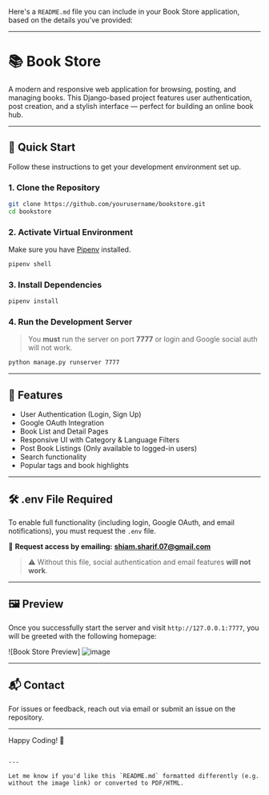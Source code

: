 Here's a `README.md` file you can include in your Book Store application, based on the details you've provided:

---

# 📚 Book Store

A modern and responsive web application for browsing, posting, and managing books. This Django-based project features user authentication, post creation, and a stylish interface — perfect for building an online book hub.

---

## 🚀 Quick Start

Follow these instructions to get your development environment set up.

### 1. Clone the Repository

```bash
git clone https://github.com/yourusername/bookstore.git
cd bookstore
````

### 2. Activate Virtual Environment

Make sure you have [Pipenv](https://pipenv.pypa.io/en/latest/) installed.

```bash
pipenv shell
```

### 3. Install Dependencies

```bash
pipenv install
```

### 4. Run the Development Server

> You **must** run the server on port **7777** or login and Google social auth will not work.

```bash
python manage.py runserver 7777
```

---

## 🧪 Features

* User Authentication (Login, Sign Up)
* Google OAuth Integration
* Book List and Detail Pages
* Responsive UI with Category & Language Filters
* Post Book Listings (Only available to logged-in users)
* Search functionality
* Popular tags and book highlights

---

## 🛠 .env File Required

To enable full functionality (including login, Google OAuth, and email notifications), you must request the `.env` file.

📩 **Request access by emailing:**
**[shiam.sharif.07@gmail.com](mailto:shiam.sharif.07@gmail.com)**

> ⚠️ Without this file, social authentication and email features **will not work**.

---

## 🖼️ Preview

Once you successfully start the server and visit `http://127.0.0.1:7777`, you will be greeted with the following homepage:

![Book Store Preview]
![image](https://github.com/user-attachments/assets/8bd3a74d-6c6e-48f6-82aa-43c5d84a9ed6)


---

## 📬 Contact

For issues or feedback, reach out via email or submit an issue on the repository.

---

Happy Coding! 🚀

```

---

Let me know if you'd like this `README.md` formatted differently (e.g. without the image link) or converted to PDF/HTML.
```
